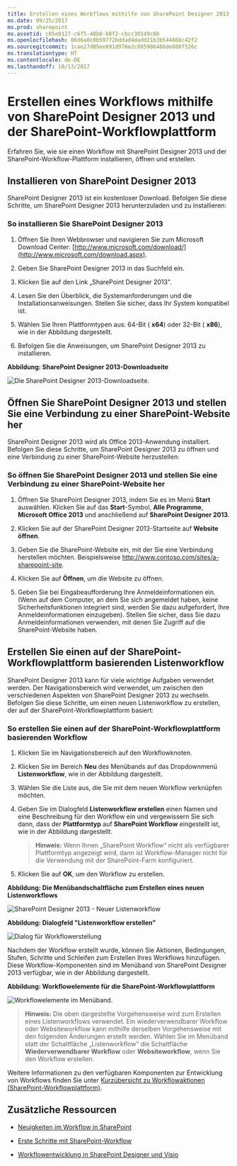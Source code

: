 ```yaml
---
title: Erstellen eines Workflows mithilfe von SharePoint Designer 2013 und der SharePoint-Workflowplattform
ms.date: 09/25/2017
ms.prod: sharepoint
ms.assetid: c05e0127-c6f5-48b8-b8f2-cbcc30149c8b
ms.openlocfilehash: 06d6a0c8b59772bddad4dadd21b3b544868c42f2
ms.sourcegitcommit: 1cae27d85ee691d976e2c085986466de088f526c
ms.translationtype: HT
ms.contentlocale: de-DE
ms.lasthandoff: 10/13/2017
---
```

# <a name="creating-a-workflow-by-using-sharepoint-designer-2013-and-the-sharepoint-workflow-platform"></a>Erstellen eines Workflows mithilfe von SharePoint Designer 2013 und der SharePoint-Workflowplattform
Erfahren Sie, wie sie einen Workflow mit SharePoint Designer 2013 und der SharePoint-Workflow-Plattform installieren, öffnen und erstellen. 
   

## <a name="install-sharepoint-designer-2013"></a>Installieren von SharePoint Designer 2013
<a name="section1"> </a>

SharePoint Designer 2013 ist ein kostenloser Download. Befolgen Sie diese Schritte, um SharePoint Designer 2013 herunterzuladen und zu installieren: 
  
    
    

### <a name="to-install-sharepoint-designer-2013"></a>So installieren Sie SharePoint Designer 2013


1. Öffnen Sie Ihren Webbrowser und navigieren Sie zum Microsoft Download Center:  [http://www.microsoft.com/download/](http://www.microsoft.com/download.aspx). 
    
  
2. Geben Sie SharePoint Designer 2013 in das Suchfeld ein.
    
  
3. Klicken Sie auf den Link „SharePoint Designer 2013". 
    
  
4. Lesen Sie den Überblick, die Systemanforderungen und die Installationsanweisungen. Stellen Sie sicher, dass Ihr System kompatibel ist. 
    
  
5. Wählen Sie Ihren Plattformtypen aus: 64-Bit ( **x64**) oder 32-Bit ( **x86**), wie in der Abbildung dargestellt. 
    
  
6. Befolgen Sie die Anweisungen, um SharePoint Designer 2013 zu installieren.
    
  

**Abbildung: SharePoint Designer 2013-Downloadseite**

  
    
    

  
    
    
![Die SharePoint Designer 2013-Downloadseite.](../images/SPD15-install-connect-1.png)
  
    
    

  
    
    

  
    
    

## <a name="open-sharepoint-designer-2013-and-connect-to-a-sharepoint-site"></a>Öffnen Sie SharePoint Designer 2013 und stellen Sie eine Verbindung zu einer SharePoint-Website her
<a name="section2"> </a>

SharePoint Designer 2013 wird als Office 2013-Anwendung installiert. Befolgen Sie diese Schritte, um SharePoint Designer 2013 zu öffnen und eine Verbindung zu einer SharePoint-Website herzustellen: 
  
    
    

### <a name="to-open-sharepoint-designer-2013-and-connect-to-a-sharepoint-site"></a>So öffnen Sie SharePoint Designer 2013 und stellen Sie eine Verbindung zu einer SharePoint-Website her


1. Öffnen Sie SharePoint Designer 2013, indem Sie es im Menü **Start** auswählen. Klicken Sie auf das **Start**-Symbol, **Alle Programme**, **Microsoft Office 2013** und anschließend auf **SharePoint Designer 2013**. 
    
  
2. Klicken Sie auf der SharePoint Designer 2013-Startseite auf **Website öffnen**.
    
  
3. Geben Sie die SharePoint-Website ein, mit der Sie eine Verbindung herstellen möchten. Beispielsweise http://www.contoso.com/sites/a-sharepoint-site.
    
  
4. Klicken Sie auf **Öffnen**, um die Website zu öffnen.
    
  
5. Geben Sie bei Eingabeaufforderung Ihre Anmeldeinformationen ein. (Wenn auf dem Computer, an dem Sie sich angemeldet haben, keine Sicherheitsfunktionen integriert sind, werden Sie dazu aufgefordert, Ihre Anmeldeinformationen einzugeben). Stellen Sie sicher, dass Sie dazu Anmeldeinformationen verwenden, mit denen Sie Zugriff auf die SharePoint-Website haben.
    
  

## <a name="create-a-list-workflow-based-on-the-sharepoint-workflow-platform"></a>Erstellen Sie einen auf der SharePoint-Workflowplattform basierenden Listenworkflow
<a name="section3"> </a>

SharePoint Designer 2013 kann für viele wichtige Aufgaben verwendet werden. Der Navigationsbereich wird verwendet, um zwischen den verschiedenen Aspekten von SharePoint Designer 2013 zu wechseln. Befolgen Sie diese Schritte, um einen neuen Listenworkflow zu erstellen, der auf der SharePoint-Workflowplattform basiert:
  
    
    

### <a name="to-create-a-workflow-based-on-the-sharepoint-workflow-platform"></a>So erstellen Sie einen auf der SharePoint-Workflowplattform basierenden Workflow


1. Klicken Sie im Navigationsbereich auf den Workflowknoten.
    
  
2. Klicken Sie im Bereich **Neu** des Menübands auf das Dropdownmenü **Listenworkflow**, wie in der Abbildung dargestellt.
    
  
3. Wählen Sie die Liste aus, die Sie mit dem neuen Workflow verknüpfen möchten.
    
  
4. Geben Sie im Dialogfeld **Listenworkflow erstellen** einen Namen und eine Beschreibung für den Workflow ein und vergewissern Sie sich dann, dass der **Plattformtyp** auf **SharePoint Workflow** eingestellt ist, wie in der Abbildung dargestellt.
    
    > **Hinweis:** Wenn Ihnen „SharePoint Workflow“ nicht als verfügbarer Plattformtyp angezeigt wird, dann ist Workflow-Manager nicht für die Verwendung mit der SharePoint-Farm konfiguriert. 
5. Klicken Sie auf **OK**, um den Workflow zu erstellen.
    
  

**Abbildung: Die Menübandschaltfläche zum Erstellen eines neuen Listenworkflows**

  
    
    

  
    
    
![SharePoint Designer 2013 - Neuer Listenworkflow](../images/SPD15-install-connect-2.png)
  
    
    

  
    
    

  
    
    

**Abbildung: Dialogfeld "Listenworkflow erstellen"**

  
    
    

  
    
    
![Dialog für Workflowerstellung](../images/SPD15-install-connect-3.png)
  
    
    

  
    
    

  
    
    
Nachdem der Workflow erstellt wurde, können Sie Aktionen, Bedingungen, Stufen, Schritte und Schleifen zum Erstellen Ihres Workflows hinzufügen. Diese Workflow-Komponenten sind im Menüband von SharePoint Designer 2013 verfügbar, wie in der Abbildung dargestellt. 
  
    
    

**Abbildung: Workflowelemente für die SharePoint-Workflowplattform**

  
    
    

  
    
    
![Workflowelemente im Menüband.](../images/SPD15-install-connect-4.png)
  
    
    

    
> **Hinweis:** Die oben dargestellte Vorgehensweise wird zum Erstellen eines Listenworkflows verwendet. Ein wiederverwendbarer Workflow oder Websiteworkflow kann mithilfe derselben Vorgehensweise mit den folgenden Änderungen erstellt werden. Wählen Sie im Menüband statt der Schaltfläche „Listenworkflow“ die Schaltfläche **Wiederverwendbarer Workflow** oder **Websiteworkflow**, wenn Sie den Workflow erstellen.
  
    
    

Weitere Informationen zu den verfügbaren Komponenten zur Entwicklung von Workflows finden Sie unter [Kurzübersicht zu Workflowaktionen (SharePoint-Workflowplattform)](workflow-actions-quick-reference-sharepoint-workflow-platform.md).
  
    
    

## <a name="additional-resources"></a>Zusätzliche Ressourcen
<a name="bk_addresources"> </a>


-  [Neuigkeiten im Workflow in SharePoint](http://msdn.microsoft.com/library/6ab8a28b-fa2f-4530-8b55-a7f663bf15ea.aspx)
    
  
-  [Erste Schritte mit SharePoint-Workflow](http://msdn.microsoft.com/library/cc73be76-a329-449f-90ab-86822b1c2ee8.aspx)
    
  
-  [Workflowentwicklung in SharePoint Designer und Visio](workflow-development-in-sharepoint-designer-and-visio.md)
    
  

  
    
    

